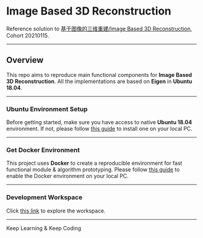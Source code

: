 # Image Based 3D Reconstruction

Reference solution to [基于图像的三维重建/Image Based 3D Reconstruction](https://www.shenlanxueyuan.com/my/course/302), Cohort 20210115.

---

## Overview

This repo aims to reproduce main functional components for **Image Based 3D Reconstruction**. All the implementations are based on **Eigen** in **Ubuntu 18.04**.

---

### Ubuntu Environment Setup

Before getting started, make sure you have access to native **Ubuntu 18.04** environment. If not, please follow [this guide](docker/README.md) to install one on your local PC.

---

### Get Docker Environment

This project uses **Docker** to create a reproducible environment for fast functional module & algorithm prototyping. Please follow [this guide](docker/README.md) to enable the Docker environment on your local PC.

---

### Development Workspace

Click [this link](workspace/README.md) to explore the workspace.

---

Keep Learning & Keep Coding